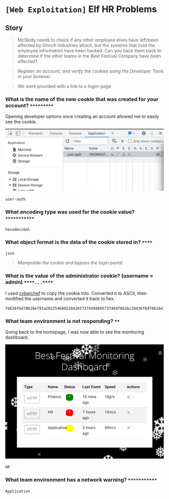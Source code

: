 # `[Web Exploitation]` Elf HR Problems
## Story

> McSkidy needs to check if any other employee elves have left/been affected by Grinch Industries attack, but the systems that hold the employee information have been hacked. Can you hack them back to determine if the other teams in the Best Festival Company have been affected?

>*Register an account, and verify the cookies using the Developer Tools in your browser.*

>We were provided with a link to a logon page

### What is the name of the new cookie that was created for your account? `*********`

Opening developer options once creating an account allowed me to easily see the cookie.

![img](Screenshot1.png)

`user-auth`

### What encoding type was used for the cookie value? `***********`

`hexadecimal`

### What object format is the data of the cookie stored in? `****`

`json`

>*Manipulate the cookie and bypass the login portal.*

### What is the value of the administrator cookie? (username = admin) `****...****`

I used [cyberchef](https://gchq.github.io/CyberChef) to copy the cookie into. Converted it to ASCII, then modified the username and converted it back to hex.

```
7b636f6d70616e793a2022546865204265737420466573746976616c20436f6d70616e79222c206973726567697374657265643a2254727565222c20757365726e616d653a2261646d696e227d
```

### What team environment is not responding? `**`

Going back to the homepage, I was now able to see the monitoring dashboard.  

![img](Screenshot2.png)

`HR`

### What team environment has a network warning? `***********`

`Application`